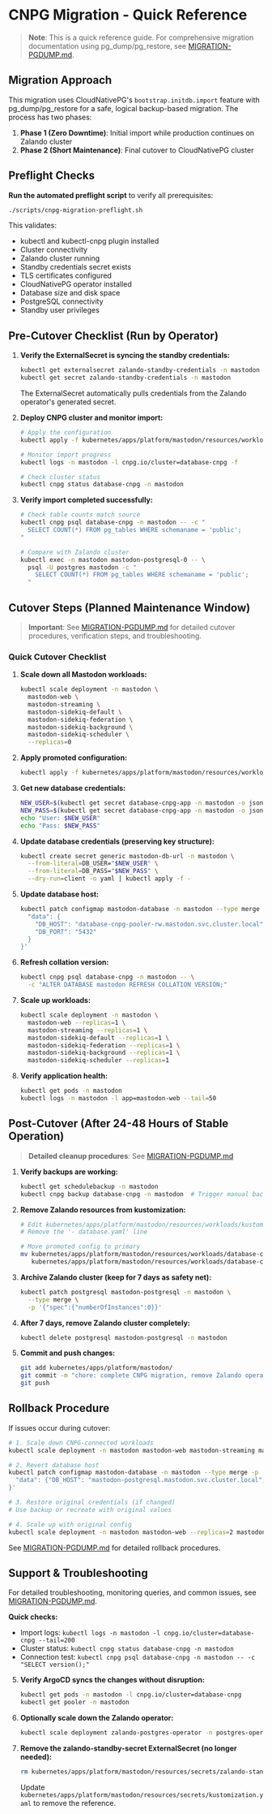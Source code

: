 # CNPG Migration - Quick Reference

> **Note**: This is a quick reference guide. For comprehensive migration documentation using pg_dump/pg_restore, see [MIGRATION-PGDUMP.md](./MIGRATION-PGDUMP.md).

## Migration Approach

This migration uses CloudNativePG's `bootstrap.initdb.import` feature with pg_dump/pg_restore for a safe, logical backup-based migration. The process has two phases:

1. **Phase 1 (Zero Downtime)**: Initial import while production continues on Zalando cluster
2. **Phase 2 (Short Maintenance)**: Final cutover to CloudNativePG cluster

## Preflight Checks

**Run the automated preflight script** to verify all prerequisites:

```bash
./scripts/cnpg-migration-preflight.sh
```

This validates:
- kubectl and kubectl-cnpg plugin installed
- Cluster connectivity
- Zalando cluster running
- Standby credentials secret exists
- TLS certificates configured
- CloudNativePG operator installed
- Database size and disk space
- PostgreSQL connectivity
- Standby user privileges

## Pre-Cutover Checklist (Run by Operator)

1. **Verify the ExternalSecret is syncing the standby credentials:**
   ```bash
   kubectl get externalsecret zalando-standby-credentials -n mastodon
   kubectl get secret zalando-standby-credentials -n mastodon
   ```
   The ExternalSecret automatically pulls credentials from the Zalando operator's generated secret.

2. **Deploy CNPG cluster and monitor import:**
   ```bash
   # Apply the configuration
   kubectl apply -f kubernetes/apps/platform/mastodon/resources/workloads/database-cnpg.yaml
   
   # Monitor import progress
   kubectl logs -n mastodon -l cnpg.io/cluster=database-cnpg -f
   
   # Check cluster status
   kubectl cnpg status database-cnpg -n mastodon
   ```

3. **Verify import completed successfully:**
   ```bash
   # Check table counts match source
   kubectl cnpg psql database-cnpg -n mastodon -- -c "
     SELECT COUNT(*) FROM pg_tables WHERE schemaname = 'public';
   "
   
   # Compare with Zalando cluster
   kubectl exec -n mastodon mastodon-postgresql-0 -- \
     psql -U postgres mastodon -c "
       SELECT COUNT(*) FROM pg_tables WHERE schemaname = 'public';
     "
   ```

## Cutover Steps (Planned Maintenance Window)

> **Important**: See [MIGRATION-PGDUMP.md](./MIGRATION-PGDUMP.md) for detailed cutover procedures, verification steps, and troubleshooting.

### Quick Cutover Checklist

1. **Scale down all Mastodon workloads:**
   ```bash
   kubectl scale deployment -n mastodon \
     mastodon-web \
     mastodon-streaming \
     mastodon-sidekiq-default \
     mastodon-sidekiq-federation \
     mastodon-sidekiq-background \
     mastodon-sidekiq-scheduler \
     --replicas=0
   ```

2. **Apply promoted configuration:**
   ```bash
   kubectl apply -f kubernetes/apps/platform/mastodon/resources/workloads/database-cnpg-promoted.yaml
   ```

3. **Get new database credentials:**
   ```bash
   NEW_USER=$(kubectl get secret database-cnpg-app -n mastodon -o jsonpath='{.data.username}' | base64 -d)
   NEW_PASS=$(kubectl get secret database-cnpg-app -n mastodon -o jsonpath='{.data.password}' | base64 -d)
   echo "User: $NEW_USER"
   echo "Pass: $NEW_PASS"
   ```

4. **Update database credentials (preserving key structure):**
   ```bash
   kubectl create secret generic mastodon-db-url -n mastodon \
     --from-literal=DB_USER="$NEW_USER" \
     --from-literal=DB_PASS="$NEW_PASS" \
     --dry-run=client -o yaml | kubectl apply -f -
   ```

5. **Update database host:**
   ```bash
   kubectl patch configmap mastodon-database -n mastodon --type merge -p '{
     "data": {
       "DB_HOST": "database-cnpg-pooler-rw.mastodon.svc.cluster.local",
       "DB_PORT": "5432"
     }
   }'
   ```

6. **Refresh collation version:**
   ```bash
   kubectl cnpg psql database-cnpg -n mastodon -- \
     -c "ALTER DATABASE mastodon REFRESH COLLATION VERSION;"
   ```

7. **Scale up workloads:**
   ```bash
   kubectl scale deployment -n mastodon \
     mastodon-web --replicas=1 \
     mastodon-streaming --replicas=1 \
     mastodon-sidekiq-default --replicas=1 \
     mastodon-sidekiq-federation --replicas=1 \
     mastodon-sidekiq-background --replicas=1 \
     mastodon-sidekiq-scheduler --replicas=1
   ```

8. **Verify application health:**
   ```bash
   kubectl get pods -n mastodon
   kubectl logs -n mastodon -l app=mastodon-web --tail=50
   ```

## Post-Cutover (After 24-48 Hours of Stable Operation)

> **Detailed cleanup procedures**: See [MIGRATION-PGDUMP.md](./MIGRATION-PGDUMP.md#post-migration-after-24-48-hours-stable-operation)

1. **Verify backups are working:**
   ```bash
   kubectl get schedulebackup -n mastodon
   kubectl cnpg backup database-cnpg -n mastodon  # Trigger manual backup
   ```

2. **Remove Zalando resources from kustomization:**
   ```bash
   # Edit kubernetes/apps/platform/mastodon/resources/workloads/kustomization.yaml
   # Remove the '- database.yaml' line
   
   # Move promoted config to primary
   mv kubernetes/apps/platform/mastodon/resources/workloads/database-cnpg-promoted.yaml \
      kubernetes/apps/platform/mastodon/resources/workloads/database-cnpg.yaml
   ```

3. **Archive Zalando cluster (keep for 7 days as safety net):**
   ```bash
   kubectl patch postgresql mastodon-postgresql -n mastodon \
     --type merge \
     -p '{"spec":{"numberOfInstances":0}}'
   ```

4. **After 7 days, remove Zalando cluster completely:**
   ```bash
   kubectl delete postgresql mastodon-postgresql -n mastodon
   ```

5. **Commit and push changes:**
   ```bash
   git add kubernetes/apps/platform/mastodon/
   git commit -m "chore: complete CNPG migration, remove Zalando operator"
   git push
   ```

## Rollback Procedure

If issues occur during cutover:

```bash
# 1. Scale down CNPG-connected workloads
kubectl scale deployment -n mastodon mastodon-web mastodon-streaming mastodon-sidekiq-* --replicas=0

# 2. Revert database host
kubectl patch configmap mastodon-database -n mastodon --type merge -p '{
  "data": {"DB_HOST": "mastodon-postgresql.mastodon.svc.cluster.local", "DB_PORT": "5432"}
}'

# 3. Restore original credentials (if changed)
# Use backup or recreate with original values

# 4. Scale up with original config
kubectl scale deployment -n mastodon mastodon-web --replicas=2 mastodon-streaming --replicas=2
```

See [MIGRATION-PGDUMP.md](./MIGRATION-PGDUMP.md#rollback-procedure-if-issues-arise) for detailed rollback procedures.

## Support & Troubleshooting

For detailed troubleshooting, monitoring queries, and common issues, see [MIGRATION-PGDUMP.md](./MIGRATION-PGDUMP.md#troubleshooting).

**Quick checks:**
- Import logs: `kubectl logs -n mastodon -l cnpg.io/cluster=database-cnpg --tail=200`
- Cluster status: `kubectl cnpg status database-cnpg -n mastodon`
- Connection test: `kubectl cnpg psql database-cnpg -n mastodon -- -c "SELECT version();"`


5. **Verify ArgoCD syncs the changes without disruption:**
   ```bash
   kubectl get pods -n mastodon -l cnpg.io/cluster=database-cnpg
   kubectl get pooler -n mastodon
   ```

6. **Optionally scale down the Zalando operator:**
   ```bash
   kubectl scale deployment zalando-postgres-operator -n postgres-operator --replicas=0
   ```

7. **Remove the zalando-standby-secret ExternalSecret (no longer needed):**
   ```bash
   rm kubernetes/apps/platform/mastodon/resources/secrets/zalando-standby-secret.yaml
   ```
   Update `kubernetes/apps/platform/mastodon/resources/secrets/kustomization.yaml` to remove the reference.
